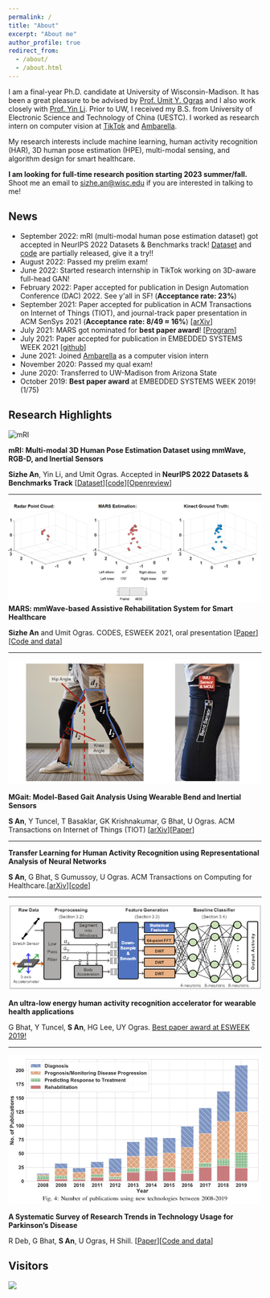 ```yaml
---
permalink: /
title: "About"
excerpt: "About me"
author_profile: true
redirect_from: 
  - /about/
  - /about.html
---
```


<!-- This is the front page of a website that is powered by the [academicpages template](https://github.com/academicpages/academicpages.github.io) and hosted on GitHub pages. [GitHub pages](https://pages.github.com) is a free service in which websites are built and hosted from code and data stored in a GitHub repository, automatically updating when a new commit is made to the respository. This template was forked from the [Minimal Mistakes Jekyll Theme](https://mmistakes.github.io/minimal-mistakes/) created by Michael Rose, and then extended to support the kinds of content that academics have: publications, talks, teaching, a portfolio, blog posts, and a dynamically-generated CV. You can fork [this repository](https://github.com/academicpages/academicpages.github.io) right now, modify the configuration and markdown files, add your own PDFs and other content, and have your own site for free, with no ads! An older version of this template powers my own personal website at [stuartgeiger.com](http://stuartgeiger.com), which uses [this Github repository](https://github.com/staeiou/staeiou.github.io). -->
I am a final-year Ph.D. candidate at University of Wisconsin-Madison. It has been a great pleasure to be advised by [Prof. Umit Y. Ogras](https://scholar.google.com/citations?user=pVo_-KEAAAAJ) and I also work closely with [Prof. Yin Li](https://www.biostat.wisc.edu/~yli/). Prior to UW, I received my B.S. from University of Electronic Science and Technology of China (UESTC). I worked as research intern on computer vision at [TikTok](https://www.tiktok.com) and [Ambarella](https://www.ambarella.com).

My research interests include machine learning, human activity recognition (HAR), 3D human pose estimation (HPE), multi-modal sensing, and algorithm design for smart healthcare.

**I am looking for full-time research position starting 2023 summer/fall.** Shoot me an email to [sizhe.an@wisc.edu](mailto:sizhe.an@wisc.edu) if you are interested in talking to me!

News
------
- September 2022: mRI (multi-modal human pose estimation dataset) got accepted in NeurIPS 2022 Datasets & Benchmarks track! [Dataset](https://sizhean.github.io/mri) and [code](https://github.com/sizhean/mri) are partially released, give it a try!!
- August 2022: Passed my prelim exam!
- June 2022: Started research internship in TikTok working on 3D-aware full-head GAN!
- February 2022: Paper accepted for publication in Design Automation Conference (DAC) 2022. See y'all in SF! (**Acceptance rate: 23%**)
- September 2021: Paper accepted for publication in ACM Transactions on Internet of Things (TIOT), and journal-track paper presentation in ACM SenSys 2021 (**Acceptance rate: 8/49 ≈ 16%**) [[arXiv](https://arxiv.org/abs/2102.11895)]
- July 2021: MARS got nominated for **best paper award**! [[Program](https://whova.com/embedded/session/eswe_202110/1860620)]
- July 2021: Paper accepted for publication in EMBEDDED SYSTEMS WEEK 2021 [[github](https://github.com/SizheAn/MARS)]
- June 2021: Joined [Ambarella](https://www.ambarella.com/) as a computer vision intern
- November 2020: Passed my qual exam!
- June 2020: Transferred to UW-Madison from Arizona State
- October 2019: **Best paper award** at EMBEDDED SYSTEMS WEEK 2019! (1/75)

Research Highlights
------

![mRI](/images/demo_gif_rotate.gif)

**mRI: Multi-modal 3D Human Pose Estimation Dataset using mmWave, RGB-D, and Inertial Sensors**

**Sizhe An**, Yin Li, and Umit Ogras. Accepted in **NeurIPS 2022 Datasets & Benchmarks Track** [[Dataset](https://sizhean.github.io/mri)][[code](https://github.com/sizhean/mri)][[Openreview](https://openreview.net/forum?id=Oa2-cdfBxun)]

****

![MARS](/images/MARS.gif)
**MARS: mmWave-based Assistive Rehabilitation System for Smart Healthcare**

**Sizhe An** and Umit Ogras. CODES, ESWEEK 2021, oral presentation [[Paper](https://dl.acm.org/doi/fullHtml/10.1145/3477003)][[Code and data](https://github.com/SizheAn/MARS)]

****
![MGait](/images/exp_setup.png)

**MGait: Model-Based Gait Analysis Using Wearable Bend and Inertial Sensors**

**S An**, Y Tuncel, T Basaklar, GK Krishnakumar, G Bhat, U Ogras. ACM Transactions on Internet of Things (TIOT) [[arXiv](https://arxiv.org/abs/2102.11895)][[Paper](https://dl.acm.org/doi/abs/10.1145/3485434)]


****
**Transfer Learning for Human Activity Recognition using Representational Analysis of Neural Networks**

**S An**, G Bhat, S Gumussoy, U Ogras. ACM Transactions on Computing for Healthcare.[[arXiv](https://arxiv.org/abs/2012.04479)][[code](https://github.com/SizheAn/transfer_learning_HAR)]


****
![HAR](/images/har_accelerator_overview.png)

**An ultra-low energy human activity recognition accelerator for wearable health applications**

G Bhat, Y Tuncel, **S An**, HG Lee, UY Ogras. [Best paper award at ESWEEK 2019!](https://dl.acm.org/doi/pdf/10.1145/3358175)

****

![Trends](/images/application_percentagev3.PNG)

**A Systematic Survey of Research Trends in Technology Usage for Parkinson’s Disease**

R Deb, G Bhat, **S An**, U Ogras, H Shill. [[Paper](https://www.mdpi.com/1424-8220/22/15/5491/pdf?version=1659593053)][[Code and data](https://github.com/SizheAn/Parkinson-s-Disease-Survey)]


Visitors
------
<a href="https://clustrmaps.com/site/1bky6"  title="Visit tracker"><img src="//www.clustrmaps.com/map_v2.png?d=EzQPjyqnIpb7BYanqoETELUvUuABRalnktMjftT3-_s&cl=ffffff" /></a>
